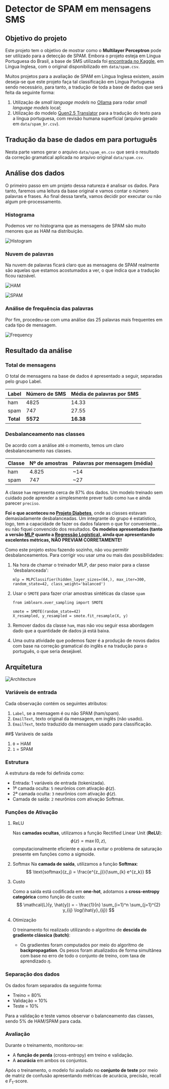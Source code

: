 # Detector de SPAM em mensagens SMS

## Objetivo do projeto

Este projeto tem o objetivo de mostrar como o **Multilayer Perceptron** pode ser utilizado para a detecção de SPAM. Embora o projeto esteja em Língua Portuguesa do Brasil, a base de SMS utilizada foi [encontrada no Kaggle](https://www.kaggle.com/code/dhgupta/bag-of-words-model/input), em Língua Inglesa, com o original disponibilizado em `data/spam.csv`.

Muitos projetos para a avaliação de SPAM em Língua Inglesa existem, assim deseja-se que este projeto faça tal classificação em Língua Portuguesa sendo necessário, para tanto, a tradução de toda a base de dados que será feita da seguinte forma:

1. Utilização de *small language models* no [Ollama](https://ollama.com) para rodar *small language models* local;
1. Utilização do modelo [Quen2.5 Translator](https://ollama.com/lauchacarro/qwen2.5-translator) para a tradução do texto para a língua portuguesa, com revisão humana superficial (arquivo gerado em `data/spam_br.csv`).

## Tradução da base de dados em para português

Nesta parte vamos gerar o arquivo `data/spam_en.csv` que será o resultado da correção gramatical aplicada no arquivo original `data/spam.csv`.

## Análise dos dados

O primeiro passo em um projeto dessa natureza é analisar os dados. Para tanto, faremos uma leitura da base original e vamos contar o número palavras e frases. Ao final dessa tarefa, vamos decidir por executar ou não algum pré-processamento.

### Histograma

Podemos ver no histograma que as mensagens de SPAM são muito menores que as HAM na distribuição.

![Histogram](./figures/histograma.png)

### Nuvem de palavras

Na nuvem de palavras ficará claro que as mensagens de SPAM realmente são aquelas que estamos acostumados a ver, o que indica que a tradução ficou razoável.

![HAM](./figures/nuvem_palavras_ham.png)

![SPAM](./figures/nuvem_palavras_spam.png)

### Análise de frequência das palavras

Por fim, procedeu-se com uma análise das 25 palavras mais frequentes em cada tipo de mensagem.

![Frequency](./figures/top_25_palavras.png)

## Resultado da análise

### Total de mensagens

O total de mensagens na base de dados é apresentado a seguir, separadas pelo grupo Label.

| **Label** | **Número de SMS** | **Média de palavras por SMS** |
|-----------|-------------------|------------------------------|
| ham       | 4825              | 14.33                        |
| spam      | 747               | 27.55                        |
| **Total** | **5572**          | **16.38**                    |

### Desbalanceamento nas classes

De acordo com a análise até o momento, temos um claro desbalanceamento nas classes.

| Classe | Nº de amostras | Palavras por mensagem (média) |
| ------ | -------------- | ----------------------------- |
| ham    | 4.825          | \~14                          |
| spam   | 747            | \~27                          |

A classe `ham` representa cerca de 87% dos dados. Um modelo treinado sem cuidado pode aprender a simplesmente prever tudo como `ham` e ainda parecer `preciso`.
    
**Foi o que aconteceu no [Projeto Diabetes](https://github.com/pcbrom/perceptron-mlp-cnn)**, onde as classes estavam demasiadamente desbalanceadas. Um integrante do grupo é estatístico, logo, tem a capacidade de fazer os dados falarem o que for conveniente... eu não fiquei convencido dos resultados. **Os modelos apresentados (tanto a versão [MLP](https://github.com/pcbrom/perceptron-mlp-cnn/blob/main/multilayer_perceptron.ipynb) quanto a [Regressão Logística](https://github.com/pcbrom/perceptron-mlp-cnn/blob/main/logistic_regression.ipynb)), ainda que apresentando excelentes métricas, NÃO PREVIAM CORRETAMENTE!**

Como este projeto estou fazendo sozinho, não vou permitir desbalanceamentos. Para corrigir vou usar uma ou mais das possibilidades:

1. Na hora de chamar o treinador MLP, dar peso maior para a classe 'desbalanceada':
    ```
    mlp = MLPClassifier(hidden_layer_sizes=(64,), max_iter=300, random_state=42, class_weight='balanced')
    ```

1. Usar o `SMOTE` para fazer criar amostras sintéticas da classe `spam`
    ```
    from imblearn.over_sampling import SMOTE

    smote = SMOTE(random_state=42)
    X_resampled, y_resampled = smote.fit_resample(X, y)
    ```

1. Remover dados da classe `ham`, mas não vou seguir essa abordagem dado que a quantidade de dados já está baixa.

1. Uma outra atividade que podemos fazer é a produção de novos dados com base na correção gramatical do inglês e na tradução para o português, o que seria desejável.

## Arquitetura

![Architecture](./figures/arquitetura.png)

### Variáveis de entrada

Cada observação contém os seguintes atributos:

1. `Label`, se a mensagem é ou não SPAM (ham/spam).
1. `EmailText`, texto original da mensagem, em inglês (não usado).
1. `EmailText`, texto traduzido da mensagem usado para classificação.

##$ Variáveis de saída

1. `0` = HAM
2. `1` = SPAM

### Estrutura

A estrutura da rede foi definida como:

* Entrada: $1$ variáveis de entrada (tokenizada).
* 1ª camada oculta: `5` neurônios com ativação $\phi(z)$.
* 2ª camada oculta: `3` neurônios com ativação $\phi(z)$.
* Camada de saída: `2` neurônios com ativação Softmax.

### Funções de Ativação

1. ReLU

    Nas **camadas ocultas**, utilizamos a função Rectified Linear Unit (**ReLU**):
    $$
    \phi(z) = \max(0, z),
    $$
    computacionalmente eficiente e ajuda a evitar o problema de saturação presente em funções como a sigmoide.

1. Softmax
    Na **camada de saída**, utilizamos a função **Softmax**:
    $$
    \text{softmax}(z_j) = \frac{e^{z_j}}{\sum_{k} e^{z_k}}
    $$

1. Custo

    Como a saída está codificada em **one-hot**, adotamos a **cross-entropy categórica** como função de custo:
    $$
    \mathcal{L}(y, \hat{y}) = - \frac{1}{n} \sum_{i=1}^n \sum_{j=1}^{2} y_{ij} \log(\hat{y}_{ij})
    $$

1. Otimização

    O treinamento foi realizado utilizando o algoritmo de **descida do gradiente clássica (batch)**:

    * Os gradientes foram computados por meio do algoritmo de **backpropagation**. Os pesos foram atualizados de forma simultânea com base no erro de todo o conjunto de treino, com taxa de aprendizado $\eta$.

### Separação dos dados

Os dados foram separados da seguinte forma:

* Treino = 80%
* Validação = 10%
* Teste = 10%

Para a validação e teste vamos observar o balanceamento das classes, sendo 5% de HAM/SPAM para cada.

### Avaliação

Durante o treinamento, monitorou-se:

* A **função de perda** (cross-entropy) em treino e validação.
* A **acurácia** em ambos os conjuntos.

Após o treinamento, o modelo foi avaliado no **conjunto de teste** por meio de matriz de confusão apresentando métricas de acurácia, precisão, recall e $F_1$-score.